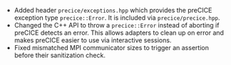- Added header `precice/exceptions.hpp` which provides the preCICE exception type `precice::Error`. It is included via `precice/precice.hpp`.
- Changed the C++ API to throw a `precice::Error` instead of aborting if preCICE detects an error. This allows adapters to clean up on error and makes preCICE easier to use via interactive sessions.
- Fixed mismatched MPI communicator sizes to trigger an assertion before their sanitization check.
